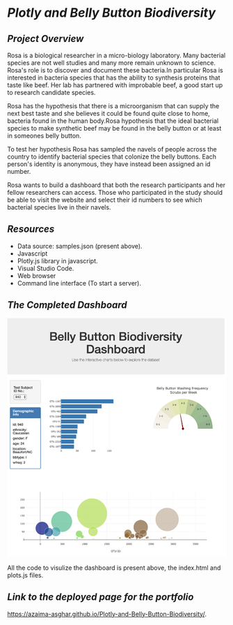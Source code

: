 # *Plotly and Belly Button Biodiversity* 

## *Project Overview*

Rosa is a biological researcher in a micro-biology laboratory. Many bacterial species are not well studies and many more remain unknown to science. Rosa's role is to discover and document these bacteria.In particular Rosa is interested in bacteria species that has the ability to synthesis proteins that taste like beef. Her lab has partnered with improbable beef, a good start up to research candidate species. 

Rosa has the hypothesis that there is a microorganism that can supply the next best taste and she believes it could be found quite close to home, bacteria found in the human body.Rosa hypothesis that the ideal bacterial species to make synthetic beef may be found in the belly button or at least in someones belly button.

To test her hypothesis Rosa has sampled the navels of people across the country to identify bacterial species that colonize the belly buttons. Each person's identity is anonymous, they have instead been assigned an id number.

Rosa wants to build a dashboard that both the research participants and her fellow researchers can access. Those who participated in the study should be able to visit the website and select their id numbers to see which bacterial species live in their navels. 

## *Resources*

* Data source: samples.json (present above).
* Javascript 
* Plotly.js library in javascript.
* Visual Studio Code.
* Web browser
* Command line interface (To start a server).

## *The Completed Dashboard*

![](./images/dashboard.png)

All the code to visulize the dashboard is present above, the index.html and plots.js files. 

## *Link to the deployed page for the portfolio*

https://azaima-asghar.github.io/Plotly-and-Belly-Button-Biodiversity/.